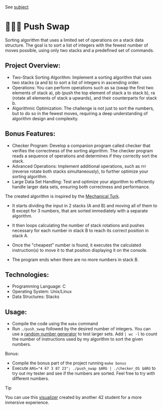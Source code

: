 See [subject](https://github.com/cariestevez/push_swap/blob/main/push_swap.en.subject.pdf)

# 🏋️‍♀️🔁  Push Swap
Sorting algorithm that uses a limited set of operations on a stack data structure. The goal is to sort a list of integers with the fewest number of moves possible, using only two stacks and a predefined set of commands.

## Project Overview:
- Two-Stack Sorting Algorithm: Implement a sorting algorithm that uses two stacks (a and b) to sort a list of integers in ascending order.
- Operations: You can perform operations such as sa (swap the first two elements of stack a), pb (push the top element of stack a to stack b), ra (rotate all elements of stack a upwards), and their counterparts for stack b.
- Algorithmic Optimization: The challenge is not just to sort the numbers, but to do so in the fewest moves, requiring a deep understanding of algorithm design and complexity.

## Bonus Features:
- Checker Program: Develop a companion program called checker that verifies the correctness of the sorting algorithm. The checker program reads a sequence of operations and determines if they correctly sort the stack.
- Advanced Operations: Implement additional operations, such as rrr (reverse rotate both stacks simultaneously), to further optimize your sorting algorithm.
- Large Data Set Handling: Test and optimize your algorithm to efficiently handle larger data sets, ensuring both correctness and performance.

The created algorithm is inspired by the [Mechanical Turk](https://en.wikipedia.org/wiki/Mechanical_Turk).

- It starts dividing the input in 2 stacks (A and B) and moving all of them to B except for 3 numbers, that are sorted immediately with a separate algorithm.

- It then loops calculating the number of stack rotations and pushes necessary for each number in stack B to reach its correct position in stack A.

- Once the "cheapest" number is found, it executes the calculated instruction(s) to move it to that position displaying it on the console.

- The program ends when there are no more numbers in stack B.

## Technologies:
- Programming Language: C
- Operating System: Unix/Linux
- Data Structures: Stacks

## Usage:
* Compile the code using the `make` command
* Run `./push_swap` followed by the desired number of integers. You can use a [random number generator](https://www.calculatorsoup.com/calculators/statistics/random-number-generator.php) to test larger sets.
Add `| wc -l` to count the number of instructions used by my algorithm to sort the given numbers.

Bonus:
* Compile the bonus part of the project running `make bonus`
* Execute `ARG="4 67 3 87 23"; ./push_swap $ARG | ./checker_OS $ARG` to try out my tester and see if the numbers are sorted. Feel free to try with different numbers.

> [!TIP]
> You can use this [visualizer](https://github.com/o-reo/push_swap_visualizer) created by another 42 student for a more inmersive experience.
